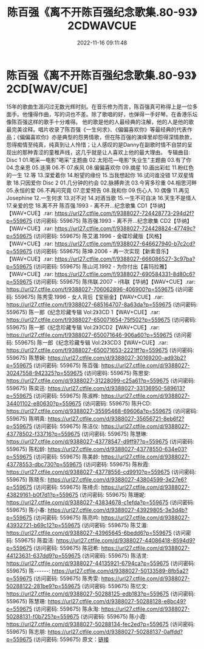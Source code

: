 ﻿---
title: 陈百强《离不开陈百强纪念歌集.80-93》2CDWAVCUE
date: 2022-11-16 09:11:48
categories: WAV车载音乐、镜像
tags: 华语中文
---
# 陈百强《离不开陈百强纪念歌集.80-93》2CD[WAV/CUE]

15年的歌曲生涯闪过无数光辉时刻。在音乐修为而言，陈百强真可称得上是一位多面手。他懂得作曲，写的词也不差。除了歌唱的好，也弹得一手好琴。在香港乐坛像陈百强这样的歌手十分难得。
他的歌是他的人最经典的注解，他的人是他的歌最完美诠释。唱片收录了陈百强《一生何求》、《偏偏喜欢你》等最经典的代表作品；《偏偏喜欢你》亦是典型的怨男情歌，但在陈百强的演绎里却怨得深情款款，怨得痴情至纯真，纯真到让人怜惜；让人感叹的是Danny在副歌时情不自禁的呈现出的那种青涩的童稚声线，这几乎就是让人喜欢上他的最大理由。
专辑曲目:
Disc 1
01.喝采—电影"喝采"主题曲
02.太阳花—电影"失业生"主题曲
03.有了你
04.念亲恩
05.涟漪
06.不
07.疾风
08.偏偏喜欢你
09.摘星
10.画出彩虹
11.粉红色的一生
12.等
13.深爱着你
14.盼望的缘份
15.当我想起你
16.试问谁没错
17.双星情歌
18.只因爱你
Disc 2
01.几分钟的约会
02.脉膊奔流
03.今宵多珍重
04.相思河畔
05.永恒的爱
06.不再问究竟
07.恋爱预告
08.我和你
09.伤心人
10.偶像
11.再见Josephine
12.一生何求
13.对不对
14.对酒当歌
15.一生不可自决
16.天生不是情人
17.亲爱的您
18.离不开
陈百强.1993 - 离不开...纪念歌集 CD1【华纳】【WAV+CUE】.rar: https://url27.ctfile.com/f/9388027-724428773-294d2f?p=559675
(访问密码: 559675)
陈百强.1993 - 离不开...纪念歌集 CD2【华纳】【WAV+CUE】.rar: https://url27.ctfile.com/f/9388027-724428824-47749c?p=559675
(访问密码: 559675)
陈艾湄.1996 - 金碟珍藏版【风格】【WAV+CUE】.rar: https://url27.ctfile.com/f/9388027-646627940-b7c2cd?p=559675
(访问密码: 559675)
陈坤.2006 - 再一次实现【新索音乐】【WAV+CUE】.rar: https://url27.ctfile.com/f/9388027-666086527-3c97ba?p=559675
(访问密码: 559675)
陈山河.1992 - 为你付出【喜玛拉雅】【WAV+CUE】.rar: https://url27.ctfile.com/f/9388027-690584331-8d80c6?p=559675
(访问密码: 559675)
陈伟联.2007 - i伟联【华纳】【WAV+CUE】.rar: https://url27.ctfile.com/f/9388027-706062896-406900?p=559675
(访问密码: 559675)
陈秀雯.1996 - 女人背后【宝丽金】【WAV+CUE】.rar: https://url27.ctfile.com/f/9388027-685164707-8a63da?p=559675
(访问密码: 559675)
陈一郎《纪念珍藏专辑 Vol:2》3CD 1【WAV+CUE】.rar: https://url27.ctfile.com/f/9388027-650071654-75f502?p=559675
(访问密码: 559675)
陈一郎《纪念珍藏专辑 Vol:2》3CD2【WAV+CUE】.rar: https://url27.ctfile.com/f/9388027-650071646-906a60?p=559675
(访问密码: 559675)
陈一郎《纪念珍藏专辑 Vol:2》3CD3【WAV+CUE】.rar: https://url27.ctfile.com/f/9388027-650071653-2221ff?p=559675
(访问密码: 559675)
陈慧娴: https://url27.ctfile.com/d/9388027-30169200-ad93b2?p=559675
(访问密码: 559675)
陈百强: https://url27.ctfile.com/d/9388027-30247558-942325?p=559675
(访问密码: 559675)
陈思安: https://url27.ctfile.com/d/9388027-31228099-c25a61?p=559675
(访问密码: 559675)
陈奕迅: https://url27.ctfile.com/d/9388027-33136950-589613?p=559675
(访问密码: 559675)
陈淑桦: https://url27.ctfile.com/d/9388027-34401102-e80630?p=559675
(访问密码: 559675)
陈升CD: https://url27.ctfile.com/d/9388027-35595468-69606a?p=559675
(访问密码: 559675)
陈明真: https://url27.ctfile.com/d/9388027-35656721-8eb6f2?p=559675
(访问密码: 559675)
陈洁仪: https://url27.ctfile.com/d/9388027-43778502-f33716?p=559675
(访问密码: 559675)
陈慧琳: https://url27.ctfile.com/d/9388027-43778547-d9ff97?p=559675
(访问密码: 559675)
陈松龄: https://url27.ctfile.com/d/9388027-43778550-634e03?p=559675
(访问密码: 559675)
陈美龄: https://url27.ctfile.com/d/9388027-43778553-dbc730?p=559675
(访问密码: 559675)
陈秋霞: https://url27.ctfile.com/d/9388027-43778556-cd9910?p=559675
(访问密码: 559675)
陈晓东: https://url27.ctfile.com/d/9388027-43804599-3e27e6?p=559675
(访问密码: 559675)
陈绮贞: https://url27.ctfile.com/d/9388027-43829161-b0f7d1?p=559675
(访问密码: 559675)
陈珊妮: https://url27.ctfile.com/d/9388027-43834678-c1efda?p=559675
(访问密码: 559675)
陈小春: https://url27.ctfile.com/d/9388027-43929805-3e3d4b?p=559675
(访问密码: 559675)
陈亮吟: https://url27.ctfile.com/d/9388027-43932721-b69c12?p=559675
(访问密码: 559675)
陈艾湄: https://url27.ctfile.com/d/9388027-43965645-6bedd6?p=559675
(访问密码: 559675)
陈盈洁: https://url27.ctfile.com/d/9388027-44086418-8594d9?p=559675
(访问密码: 559675)
陈冠希: https://url27.ctfile.com/d/9388027-44123631-637dd9?p=559675
(访问密码: 559675)
陈洁灵: https://url27.ctfile.com/d/9388027-44135921-6794ca?p=559675
(访问密码: 559675)
陈------: https://url27.ctfile.com/d/9388027-50133589-8fb5a2?p=559675
(访问密码: 559675)
陈秀雯: https://url27.ctfile.com/d/9388027-50288122-281be9?p=559675
(访问密码: 559675)
陈忆文: https://url27.ctfile.com/d/9388027-50288125-edb183?p=559675
(访问密码: 559675)
陈慧珊: https://url27.ctfile.com/d/9388027-50288128-e8bc49?p=559675
(访问密码: 559675)
陈永淘: https://url27.ctfile.com/d/9388027-50288131-f0b725?p=559675
(访问密码: 559675)
陈小霞: https://url27.ctfile.com/d/9388027-50288134-fec2ed?p=559675
(访问密码: 559675)
陈志朋: https://url27.ctfile.com/d/9388027-50288137-0affdd?p=559675
(访问密码: 559675)
原文：[链接](https://blog.sina.com.cn/s/blog_1647c7e7601031098.html)